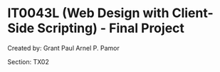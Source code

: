 # IT0043L (Web Design with Client-Side Scripting) - Final Project

Created by: Grant Paul Arnel P. Pamor

Section: TX02
